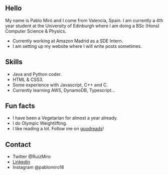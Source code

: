 ## Hello 

My name is Pablo Miró and I come from Valencia, Spain.
I am currently a 4th year student at the University of Edinburgh where I am doing a BSc (Hons) Computer Science & Physics.
* Currently working at Amazon Madrid as a SDE Intern.
* I am setting up my website where I will write posts sometimes.

## Skills

* Java and Python coder.
* HTML & CSS3.
* Some experience with Javascript, C++ and C.
* Currently learning AWS, DynamoDB, Typescript...


## Fun facts

* I have been a Vegetarian for almost a year already.
* I do Olympic Weightlifting.
* I like reading a lot. Follow me on [goodreads](https://www.goodreads.com/user/show/91599660-pablo-mir)! 

## Contact

* Twitter @RuizMiro
* [Linkedin](https://www.linkedin.com/in/pablo-m-293b64140?lipi=urn%3Ali%3Apage%3Ad_flagship3_profile_view_base_contact_details%3BXWzVEIDeQ36g0dN85ZtWZg%3D%3D)
* Instagram @pablomiro18

